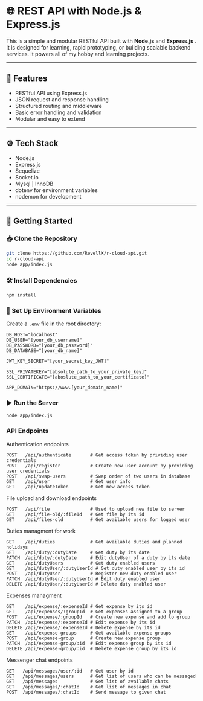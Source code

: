 # 🌐 REST API with Node.js & Express.js

This is a simple and modular RESTful API built with **Node.js** and **Express.js** . It is designed for learning, rapid prototyping, or building scalable backend services.
It powers all of my hobby and learning projects.

---

## 📌 Features

- RESTful API using Express.js
- JSON request and response handling
- Structured routing and middleware
- Basic error handling and validation
- Modular and easy to extend

---

## ⚙️ Tech Stack

- Node.js
- Express.js
- Sequelize
- Socket.io
- Mysql | InnoDB
- dotenv for environment variables
- nodemon for development

---

## 🚀 Getting Started

### 📥 Clone the Repository

```bash
git clone https://github.com/RevellX/r-cloud-api.git
cd r-cloud-api
node app/index.js
```

### 🛠 Install Dependencies
```bash
npm install
```

### 🔐 Set Up Environment Variables

Create a `.env` file in the root directory:

```env
DB_HOST="localhost"
DB_USER="[your_db_username]"
DB_PASSWORD="[your_db_password]"
DB_DATABASE="[your_db_name]"

JWT_KEY_SECRET="[your_secret_key_JWT]"

SSL_PRIVATEKEY="[absolute_path_to_your_private_key]"
SSL_CERTIFICATE="[aboslute_path_to_your_certificate]"

APP_DOMAIN="https://www.[your_domain_name]"
```

### ▶️ Run the Server
```bash
node app/index.js
```

### API Endpoints
Authentication endpoints
```http
POST   /api/authenticate       # Get access token by prividing user credentials
POST   /api/register           # Create new user account by providing user credentials
POST   /api/swap-users         # Swap order of two users in database
GET    /api/user               # Get user info
GET    /api/updateToken        # Get new access token
```
File upload and download endpoints
```http
POST   /api/file               # Used to upload new file to server
GET    /api/file-old/:fileId   # Get file by its id
GET    /api/files-old          # Get available users for logged user
```
Duties managment for work
```http
GET    /api/duties             # Get available duties and planned holidays
GET    /api/duty/:dutyDate     # Get duty by its date
PATCH  /api/duty/:dutyDate     # Edit dutyUser of a duty by its date
GET    /api/dutyUsers          # Get duty enabled users
GET    /api/dutyUser/:dutyUserId # Get duty enabled user by its id
POST   /api/dutyUser           # Register new duty enabled user
PATCH  /api/dutyUser/:dutyUserId # Edit duty enabled user
DELETE /api/dutyUser/:dutyUserId # Delete duty enabled user
```
Expenses managment
```http
GET    /api/expense/:expenseId # Get expense by its id
GET    /api/expenses/:groupId  # Get expenses assigned to a group
POST   /api/expense/:groupId   # Create new expense and add to group
PATCH  /api/expense/:expenseId # Edit expense by its id
DELETE /api/expense/:expenseId # Delete expense by its id
GET    /api/expense-groups     # Get available expense groups
POST   /api/expense-group      # Create new expense group
PATCH  /api/expense-group/:id  # Edit expense group by its id
DELETE /api/expense-group/:id  # Delete expense group by its id
```
Messenger chat endpoints
```http
GET   /api/messages/user/:id   # Get user by id
GET   /api/messages/users      # Get list of users who can be messaged
GET   /api/messages            # Get list of available chats
GET   /api/messages/:chatId    # Get list of messages in chat
POST  /api/messages/:chatId    # Send message to given chat
```
